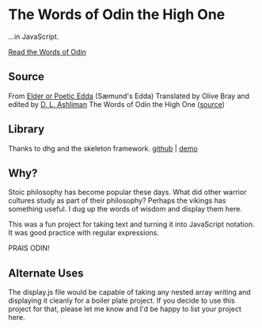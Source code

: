 # The Words of Odin the High One

...in JavaScript.

[Read the Words of Odin](https://iarobinson.github.io/havamal/)

## Source

From [Elder or Poetic Edda](https://en.wikipedia.org/wiki/Poetic_Edda) (Sæmund's Edda)
Translated by Olive Bray and edited by [D. L. Ashliman](http://www.pitt.edu/~dash/ashliman.html)
The Words of Odin the High One ([source](https://www.pitt.edu/~dash/havamal.html)) 

## Library

Thanks to dhg and the skeleton framework.
[github](https://github.com/dhg/Skeleton) | [demo](http://getskeleton.com/)

## Why?

Stoic philosophy has become popular these days. What did other warrior cultures study as part of their philosophy? Perhaps the vikings has something useful. I dug up the words of wisdom and display them here.

This was a fun project for taking text and turning it into JavaScript notation. It was good practice with regular expressions.

PRAIS ODIN!

## Alternate Uses

The display.js file would be capable of taking any nested array writing and displaying it cleanly for a boiler plate project. If you decide to use this project for that, please let me know and I'd be happy to list your project here.